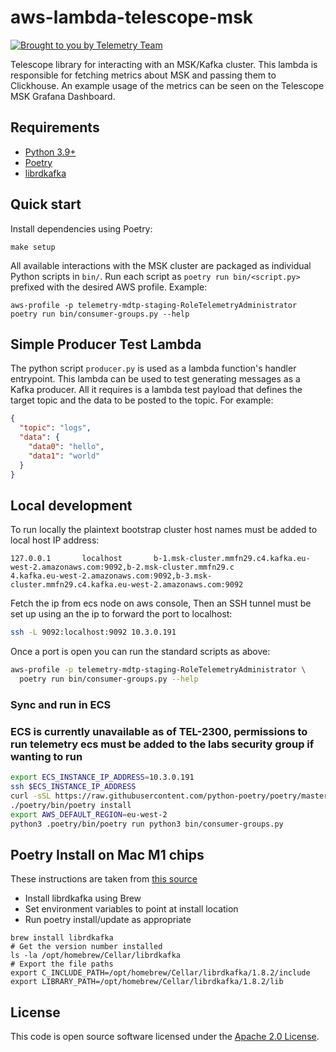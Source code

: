 # aws-lambda-telescope-msk

[![Brought to you by Telemetry Team](https://img.shields.io/badge/MDTP-Telemetry-40D9C0?style=flat&labelColor=000000&logo=gov.uk)](https://confluence.tools.tax.service.gov.uk/display/TEL/Telemetry)

Telescope library for interacting with an MSK/Kafka cluster. This lambda is responsible for fetching metrics about MSK and passing them to Clickhouse. An example usage of the metrics can be seen on the Telescope MSK Grafana Dashboard.

## Requirements

* [Python 3.9+](https://www.python.org/downloads/release)
* [Poetry](https://python-poetry.org/)
* [librdkafka](https://github.com/edenhill/librdkafka)

## Quick start

Install dependencies using Poetry:

```shell
make setup
```

All available interactions with the MSK cluster are packaged as individual Python scripts in `bin/`.
Run each script as `poetry run bin/<script.py>` prefixed with the desired AWS profile.
Example:

```shell
aws-profile -p telemetry-mdtp-staging-RoleTelemetryAdministrator poetry run bin/consumer-groups.py --help
```

## Simple Producer Test Lambda
The python script `producer.py` is used as a lambda function's handler entrypoint. This lambda can be used to test
generating messages as a Kafka producer. All it requires is a lambda test payload that defines the target topic and the
data to be posted to the topic. For example:

```json
{
  "topic": "logs",
  "data": {
    "data0": "hello",
    "data1": "world"
  }
}
```

## Local development

To run locally the plaintext bootstrap cluster host names must be added to local host IP address:
```
127.0.0.1       localhost       b-1.msk-cluster.mmfn29.c4.kafka.eu-west-2.amazonaws.com:9092,b-2.msk-cluster.mmfn29.c
4.kafka.eu-west-2.amazonaws.com:9092,b-3.msk-cluster.mmfn29.c4.kafka.eu-west-2.amazonaws.com:9092
```
Fetch the ip from ecs node on aws console,
Then an SSH tunnel must be set up using an the ip to forward the port to localhost:
```sh
ssh -L 9092:localhost:9092 10.3.0.191
```
Once a port is open you can run the standard scripts as above:
```sh
aws-profile -p telemetry-mdtp-staging-RoleTelemetryAdministrator \
  poetry run bin/consumer-groups.py --help
```

### Sync and run in ECS
### ECS is currently unavailable as of TEL-2300, permissions to run telemetry ecs must be added to the labs security group if wanting to run


```sh
export ECS_INSTANCE_IP_ADDRESS=10.3.0.191
ssh $ECS_INSTANCE_IP_ADDRESS
curl -sSL https://raw.githubusercontent.com/python-poetry/poetry/master/get-poetry.py | python -
./poetry/bin/poetry install
export AWS_DEFAULT_REGION=eu-west-2
python3 .poetry/bin/poetry run python3 bin/consumer-groups.py
```

## Poetry Install on Mac M1 chips

These instructions are taken from [this source](https://segmentfault.com/a/1190000040867082/en)

* Install librdkafka using Brew
* Set environment variables to point at install location
* Run poetry install/update as appropriate

```shell
brew install librdkafka
# Get the version number installed
ls -la /opt/homebrew/Cellar/librdkafka
# Export the file paths
export C_INCLUDE_PATH=/opt/homebrew/Cellar/librdkafka/1.8.2/include
export LIBRARY_PATH=/opt/homebrew/Cellar/librdkafka/1.8.2/lib
```

## License

This code is open source software licensed under the [Apache 2.0 License]("http://www.apache.org/licenses/LICENSE-2.0.html").
